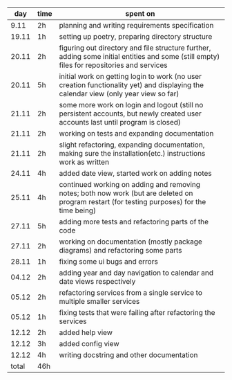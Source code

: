 | day  | time | spent on |
|------|------|----------|
| 9.11 | 2h   | planning and writing requirements specification |
| 19.11| 1h   | setting up poetry, preparing directory structure |
| 20.11| 2h   | figuring out directory and file structure further, adding some initial entities and some (still empty) files for repositories and services |
| 20.11| 5h   | initial work on getting login to work (no user creation functionality yet) and displaying the calendar view (only year view so far) |
| 21.11| 2h   | some more work on login and logout (still no persistent accounts, but newly created user accounts last until program is closed) |
| 21.11| 2h   | working on tests and expanding documentation |
| 21.11| 2h   | slight refactoring, expanding documentation, making sure the installation(etc.) instructions work as written |
| 24.11| 4h	  | added date view, started work on adding notes |
| 25.11| 4h   | continued working on adding and removing notes; both now work (but are deleted on program restart (for testing purposes) for the time being) |
| 27.11| 5h   | adding more tests and refactoring parts of the code |
| 27.11| 2h   | working on documentation (mostly package diagrams) and refactoring some parts |
| 28.11| 1h   | fixing some ui bugs and errors |
| 04.12| 2h   | adding year and day navigation to calendar and date views respectively |
| 05.12| 2h   | refactoring services from a single service to multiple smaller services |
| 05.12| 1h   | fixing tests that were failing after refactoring the services |
| 12.12| 2h   | added help view |
| 12.12| 3h   | added config view |
| 12.12| 4h   | writing docstring and other documentation |
| total| 46h  | |
